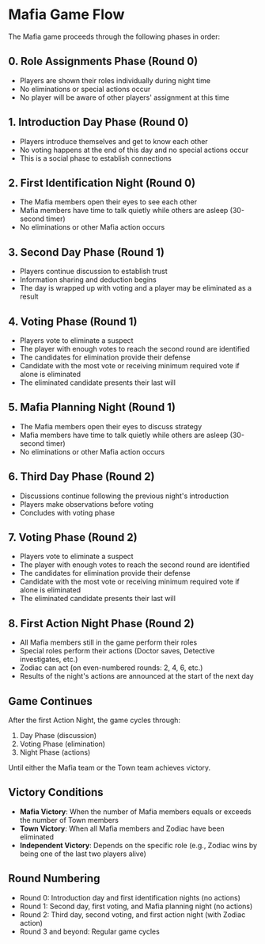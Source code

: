 # Mafia Game Flow

The Mafia game proceeds through the following phases in order:

## 0. Role Assignments Phase (Round 0)
- Players are shown their roles individually during night time
- No eliminations or special actions occur
- No player will be aware of other players' assignment at this time

## 1. Introduction Day Phase (Round 0)
- Players introduce themselves and get to know each other
- No voting happens at the end of this day and no special actions occur
- This is a social phase to establish connections

## 2. First Identification Night (Round 0)
- The Mafia members open their eyes to see each other
- Mafia members have time to talk quietly while others are asleep (30-second timer)
- No eliminations or other Mafia action occurs

## 3. Second Day Phase (Round 1)
- Players continue discussion to establish trust
- Information sharing and deduction begins
- The day is wrapped up with voting and a player may be eliminated as a result

## 4. Voting Phase (Round 1)
- Players vote to eliminate a suspect
- The player with enough votes to reach the second round are identified
- The candidates for elimination provide their defense
- Candidate with the most vote or receiving minimum required vote if alone is eliminated
- The eliminated candidate presents their last will

## 5. Mafia Planning Night (Round 1)
- The Mafia members open their eyes to discuss strategy
- Mafia members have time to talk quietly while others are asleep (30-second timer)
- No eliminations or other Mafia action occurs

## 6. Third Day Phase (Round 2)
- Discussions continue following the previous night's introduction
- Players make observations before voting
- Concludes with voting phase

## 7. Voting Phase (Round 2)
- Players vote to eliminate a suspect
- The player with enough votes to reach the second round are identified
- The candidates for elimination provide their defense
- Candidate with the most vote or receiving minimum required vote if alone is eliminated
- The eliminated candidate presents their last will

## 8. First Action Night Phase (Round 2)
- All Mafia members still in the game perform their roles
- Special roles perform their actions (Doctor saves, Detective investigates, etc.)
- Zodiac can act (on even-numbered rounds: 2, 4, 6, etc.)
- Results of the night's actions are announced at the start of the next day

## Game Continues
After the first Action Night, the game cycles through:
1. Day Phase (discussion)
2. Voting Phase (elimination)
3. Night Phase (actions)

Until either the Mafia team or the Town team achieves victory.

## Victory Conditions
- **Mafia Victory**: When the number of Mafia members equals or exceeds the number of Town members
- **Town Victory**: When all Mafia members and Zodiac have been eliminated
- **Independent Victory**: Depends on the specific role (e.g., Zodiac wins by being one of the last two players alive)

## Round Numbering
- Round 0: Introduction day and first identification nights (no actions)
- Round 1: Second day, first voting, and Mafia planning night (no actions)
- Round 2: Third day, second voting, and first action night (with Zodiac action)
- Round 3 and beyond: Regular game cycles